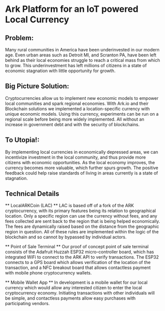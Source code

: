 # Ark Platform for an IoT powered Local Currency

## Problem:
Many rural communities in America have been underinvested in our modern age. Even urban areas such as Detroit MI, and Scranton PA, have been left behind as their local economies struggle to reach a critical mass from which to grow. This underinvestment has left millions of citizens in a state of economic stagnation with little opportunity for growth.

## Big Picture Solution:
Cryptocurrencies allow us to implement new economic models to empower local communities and spark regional economies. With Ark.io and their Blockchain solutions we implemented a location-specific currency with unique economic models. Using this currency, experiments can be run on a regional scale before being more widely implemented. All without an increase in government debt and with the security of blockchains.

## To Utopia!:
By implementing local currencies in economically depressed areas, we can incentivize investment in the local community, and thus provide more citizens with economic opportunities. As the local economy improves, the currency becomes more valuable, which further spurs growth. The positive feedback could help raise standards of living in areas currently is a state of stagnation.

## Technical Details
** LocalARKCoin (LAC) ** LAC is based off of a fork of the ARK cryptocurrency, with its primary features being its relation to geographical location. Only a specific region can use the currency without fees, and any fees collected are sent back to the region that is being helped economically. The fees are dynamically raised based on the distance from the geographic region in question. All of these rules are implemented within the logic of the blockchain and so cannot by bypassed by individual actors.

** Point of Sale Terminal ** Our proof of concept point of sale terminal consists of the Adafruit Huzzah ESP32 micro-controller board, which has integrated WiFi to connect to the ARK API to verify transactions. The ESP32 connects to a GPS board which allows verification of the location of the transaction, and a NFC breakout board that allows contactless payment with mobile phone cryptocurrency wallets.

** Mobile Wallet App ** In development is a mobile wallet for our local currency which would allow any interested citizen to enter the local cryptocurrency economy. Initiating transactions with other individuals will be simple, and contactless payments allow easy purchases with participating vendors.
